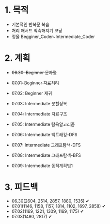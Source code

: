 # 1. 목적

- 기본적인 반복문 복습
- 처리 매서드 익숙해지기 코딩
- 정올 Begginer_Coder~Intermediate_Coder



# 2. 계획

- ~~06.30: Beginner 문자열~~

- ~~07.01: Beginner 자료처리~~
- 07.02: Beginner 재귀
- 07.03: Intermediate 분할정복
- 07.04: Intermediate 자료구조
- 07.05: Intermediate 탐욕알고리즘
- 07.06: Intermediate 백트래킹-DFS
- 07.07: Intermediate 그래프탐색-DFS
- 07.08: Intermediate 그래프탐색-BFS
- 07.09: Intermediate 동적계획법1



# 3. 피드백

- 06.30(2604, 2514, 2857, 1880, 1535) ✔
- 07.01(1146, 1158, 1157, 1814, 1102, 1697, 2858) ✔
- 07.02(1169, 1221, 1309, 1169, 1175) ✔
- 07.03(1490, 2817) ✔